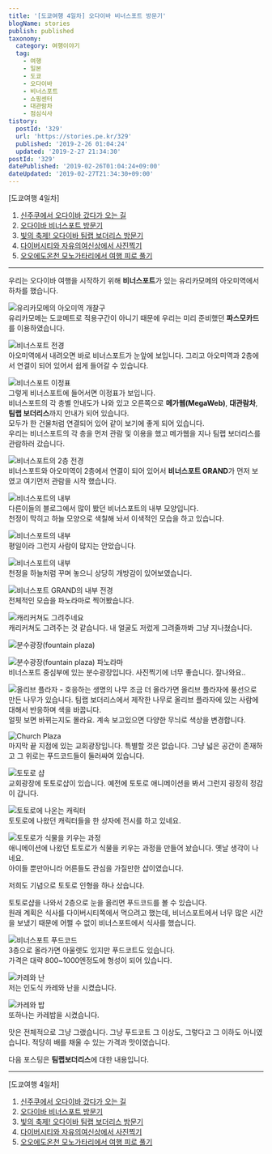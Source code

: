```yaml
---
title: '[도쿄여행 4일차] 오다이바 비너스포트 방문기'
blogName: stories
publish: published
taxonomy:
  category: 여행이야기
  tag:
    - 여행
    - 일본
    - 도쿄
    - 오다이바
    - 비너스포트
    - 쇼핑센터
    - 대관람차
    - 점심식사
tistory:
  postId: '329'
  url: 'https://stories.pe.kr/329'
  published: '2019-2-26 01:04:24'
  updated: '2019-2-27 21:34:30'
postId: '329'
datePublished: '2019-02-26T01:04:24+09:00'
dateUpdated: '2019-02-27T21:34:30+09:00'
---
```





[도쿄여행 4일차]  
1. [신주쿠에서 오다이바 갔다가 오는 길](https://stories.pe.kr/328)  
1. [오다이바 비너스포트 방문기](https://stories.pe.kr/329)  
1. [빛의 축제! 오다이바 팀랩 보더리스 방문기](https://stories.pe.kr/330)
1. [다이버시티와 자유의여신상에서 사진찍기](https://stories.pe.kr/331)
1. [오오에도온천 모노가타리에서 여행 피로 풀기](https://stories.pe.kr/332)

--- 


우리는 오다이바 여행을 시작하기 위해 **비너스포트**가 있는 유리카모메의 아오미역에서 하차를 했습니다.  

![유리카모메의 아오미역 개찰구](images/2019-02-25-14-12-03.jpg)  
유리카모메는 도쿄메트로 적용구간이 아니기 때문에 우리는 미리 준비했던 **파스모카드**를 이용하였습니다.  

![비너스포트 전경](images/2019-02-25-14-14-42.jpg)  
아오미역에서 내려오면 바로 비너스포트가 눈앞에 보입니다. 그리고 아오미역과 2층에서 연결이 되어 있어서 쉽게 들어갈 수 있습니다.  

![비너스포트 이정표](images/2019-02-25-14-16-01.jpg)  
그렇게 비너스포트에 들어서면 이정표가 보입니다.  
비너스포트의 각 층별 안내도가 나와 있고 오른쪽으로 **메가웹(MegaWeb)**, **대관람차**, **팀랩 보더리스**까지 안내가 되어 있습니다.  
모두가 한 건물처럼 연결되어 있어 같이 보기에 좋게 되어 있습니다.   
우리는 비너스포트의 각 층을 먼저 관람 및 이용을 했고 메가웹을 지나 팀랩 보더리스를 관람하러 갔습니다.  

![비너스포트의 2층 전경](images/2019-02-25-14-19-58.jpg)  
비너스포트와 아오미역이 2층에서 연결이 되어 있어서 **비너스포트 GRAND**가 먼저 보였고 여기먼저 관람을 시작 했습니다.   

![비너스포트의 내부](images/2019-02-25-14-22-05.jpg)  
다른이들의 블로그에서 많이 봤던 비너스포트의 내부 모양입니다.  
천정이 막히고 하늘 모양으로 색칠해 놔서 이색적인 모습을 하고 있습니다.  

![비너스포트의 내부](images/2019-02-25-14-23-24.jpg)  
평일이라 그런지 사람이 많지는 안았습니다.  

![비너스포트의 내부](images/2019-02-25-14-24-17.jpg)  
천정을 하늘처럼 꾸며 놓으니 상당히 개방감이 있어보였습니다.  

![비너스포트 GRAND의 내부 전경](images/2019-02-25-14-25-41.jpg)  
전체적인 모습을 파노라마로 찍어봤습니다.   

![캐리커쳐도 그려주네요](images/2019-02-25-14-26-47.jpg)  
캐리커쳐도 그려주는 것 같습니다. 내 얼굴도 저렀게 그려줄까봐 그냥 지나쳤습니다.  

![분수광장(fountain plaza)](images/2019-02-25-14-27-43.jpg)  

![분수광장(fountain plaza) 파노라마](images/2019-02-25-14-31-49.jpg)  
비너스포트 중심부에 있는 분수광장입니다.  사진찍기에 너무 좋습니다. 잘나와요..

![올리브 플라자 - 호응하는 생명의 나무](images/2019-02-25-14-32-46.jpg)
조금 더 올라가면 올리브 플라자에 풍선으로 만든 나무가 있습니다. 팀랩 보더리스에서 제작한 나무로 올리브 플라자에 있는 사람에 대해서 반응하며 색을 바꿉니다.  
얼핏 보면 바뀌는지도 몰라요. 계속 보고있으면 다양한 무늬로 색상을 변경합니다.  

![Church Plaza](images/2019-02-25-15-03-56.jpg)  
마지막 끝 지점에 있는 교회광장입니다. 특별할 것은 없습니다. 그냥 넓은 공간이 존재하고 그 위로는 푸드코드들이 둘러싸여 있습니다.  

![토토로 샵](images/2019-02-25-15-25-30.jpg)  
교회광장에 토토로샵이 있습니다. 예전에 토토로 애니메이션을 봐서 그런지 굉장히 정감이 갑니다. 

![토토로에 나온는 캐릭터](images/2019-02-25-15-34-41.jpg)  
토토로에 나왔던 캐릭터들을 한 상자에 전시를 하고 있네요.  

![토토로가 식물을 키우는 과정](images/2019-02-25-15-35-26.jpg)  
애니메이션에 나왔던 토토로가 식물을 키우는 과정을 만들어 놨습니다. 옛날 생각이 나네요.  
아이들 뿐만아니라 어른들도 관심을 가질만한 샵이였습니다.  

저희도 기념으로 토토로 인형을 하나 샀습니다. 

토토로샵을 나와서 2층으로 눈을 올리면 푸드코드를 볼 수 있습니다.  
원래 계획은 식사를 다이버시티쪽에서 먹으려고 했는데, 비너스포트에서 너무 많은 시간을 보냈기 때문에 어쩔 수 없이 비너스포트에서 식사를 했습니다.  

![비너스포트 푸드코드](images/2019-02-25-15-38-36.jpg)   
3층으로 올라가면 아울렛도 있지만 푸드코트도 있습니다.  
가격은 대략 800~1000엔정도에 형성이 되어 있습니다.  

![카레와 난](images/2019-02-25-15-39-57.jpg)  
저는 인도식 카레와 난을 시켰습니다.  

![카레와 밥](images/2019-02-25-15-40-39.jpg)  
또하나는 카레밥을 시켰습니다.  

맛은 전체적으로 그냥 그랬습니다. 그냥 푸드코트 그 이상도, 그렇다고 그 이하도 아니였습니다. 
적당히 배를 채울 수 있는 가격과 맛이였습니다.  

다음 포스팅은 **팀랩보더리스**에 대한 내용입니다. 

---

[도쿄여행 4일차]  
1. [신주쿠에서 오다이바 갔다가 오는 길](https://stories.pe.kr/328)  
1. [오다이바 비너스포트 방문기](https://stories.pe.kr/329)  
1. [빛의 축제! 오다이바 팀랩 보더리스 방문기](https://stories.pe.kr/330)
1. [다이버시티와 자유의여신상에서 사진찍기](https://stories.pe.kr/331)
1. [오오에도온천 모노가타리에서 여행 피로 풀기](https://stories.pe.kr/332)
